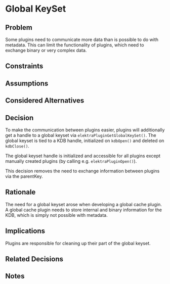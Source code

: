 # Global KeySet

## Problem

Some plugins need to communicate more data than is possible to do with metadata.
This can limit the functionality of plugins, which need to exchange binary or very
complex data.

## Constraints

## Assumptions

## Considered Alternatives

## Decision

To make the communication between plugins easier, plugins will additionally
get a handle to a global keyset via `elektraPluginGetGlobalKeySet()`.
The global keyset is tied to a KDB handle, initialized on `kdbOpen()`
and deleted on `kdbClose()`.

The global keyset handle is initialized and accessible for all plugins except
manually created plugins (by calling e.g. `elektraPluginOpen()`).

This decision removes the need to exchange information between plugins
via the parentKey.

## Rationale

The need for a global keyset arose when developing a global cache plugin.
A global cache plugin needs to store internal and binary information for the KDB,
which is simply not possible with metadata.

## Implications

Plugins are responsible for cleaning up their part of the global keyset.

## Related Decisions

## Notes
